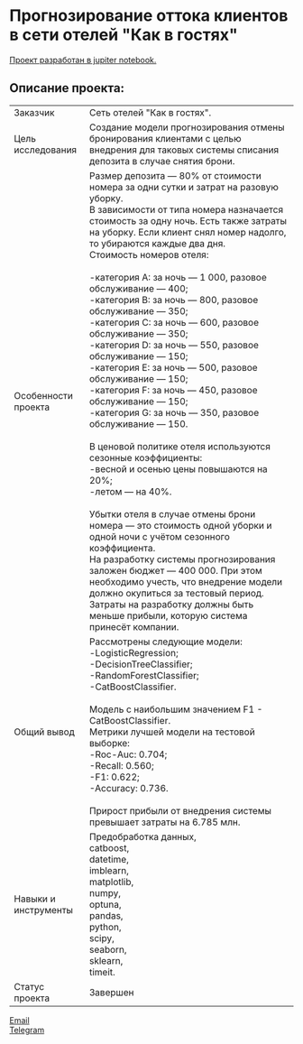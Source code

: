 # Прогнозирование оттока клиентов в сети отелей "Как в гостях"

[Проект разработан в jupiter notebook.](https://github.com/data-analyst-mr/data_science_projects/blob/main/hotel/hotel.ipynb)<br/>

## Описание проекта:
|   |  |
|---------------|-------------------|
|Заказчик | Сеть отелей "Как в гостях".|
|Цель исследования| Создание модели прогнозирования отмены бронирования клиентами с целью внедрения для таковых системы списания депозита в случае снятия брони.|
|Особенности проекта| Размер депозита — 80% от стоимости номера за одни сутки и затрат на разовую уборку.<br/>В зависимости от типа номера назначается стоимость за одну ночь. Есть также затраты на уборку. Если клиент снял номер надолго, то убираются каждые два дня.<br/>Стоимость номеров отеля:<br/><br/>-категория A: за ночь — 1 000, разовое обслуживание — 400;<br/>-категория B: за ночь — 800, разовое обслуживание — 350;<br/>-категория C: за ночь — 600, разовое обслуживание — 350;<br/>-категория D: за ночь — 550, разовое обслуживание — 150;<br/>-категория E: за ночь — 500, разовое обслуживание — 150;<br/>-категория F: за ночь — 450, разовое обслуживание — 150;<br/>-категория G: за ночь — 350, разовое обслуживание — 150.<br/><br/>В ценовой политике отеля используются сезонные коэффициенты:<br/>-весной и осенью цены повышаются на 20%;<br/>-летом — на 40%.<br/><br/>Убытки отеля в случае отмены брони номера — это стоимость одной уборки и одной ночи с учётом сезонного коэффициента.<br/>На разработку системы прогнозирования заложен бюджет — 400 000. При этом необходимо учесть, что внедрение модели должно окупиться за тестовый период. Затраты на разработку должны быть меньше прибыли, которую система принесёт компании.|
|Общий вывод|Рассмотрены следующие модели:<br/>-LogisticRegression;<br/>-DecisionTreeClassifier;<br/>-RandomForestClassifier;<br/>-CatBoostClassifier.<br/><br/>Модель с наибольшим значением F1 - CatBoostClassifier.<br/>Метрики лучшей модели на тестовой выборке:<br/>-Roc-Auc: 0.704;<br/>-Recall: 0.560;<br/>-F1: 0.622;<br/>-Accuracy: 0.736.<br/><br/>Прирост прибыли от внедрения системы превышает затраты на 6.785 млн.|
|Навыки и инструменты|Предобработка данных,<br/>catboost,<br/>datetime,<br/>imblearn,<br/>matplotlib,<br/>numpy,<br/>optuna,<br/>pandas,<br/>python,<br/>scipy,<br/>seaborn,<br/>sklearn,<br/>timeit.|
|Статус проекта| Завершен|


[Email](mailto:mikhail-shestakov-2022@bk.ru)<br/>
[Telegram](https://t.me/mshestakov1)
